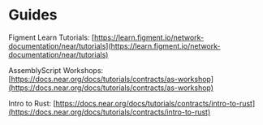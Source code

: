 # Guides

Figment Learn Tutorials: [https://learn.figment.io/network-documentation/near/tutorials](https://learn.figment.io/network-documentation/near/tutorials)

AssemblyScript Workshops: [https://docs.near.org/docs/tutorials/contracts/as-workshop](https://docs.near.org/docs/tutorials/contracts/as-workshop)

Intro to Rust: [https://docs.near.org/docs/tutorials/contracts/intro-to-rust](https://docs.near.org/docs/tutorials/contracts/intro-to-rust)

